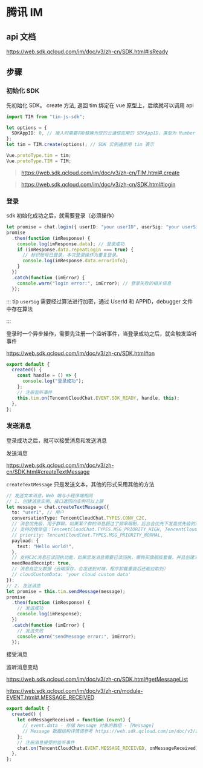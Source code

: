 # 腾讯 IM

## api 文档

https://web.sdk.qcloud.com/im/doc/v3/zh-cn/SDK.html#isReady

## 步骤

### 初始化 SDK

先初始化 SDK。 create 方法, 返回 tim 绑定在 vue 原型上，后续就可以调用 api

```ts
import TIM from "tim-js-sdk";

let options = {
  SDKAppID: 0, // 接入时需要将0替换为您的云通信应用的 SDKAppID，类型为 Number
};
let tim = TIM.create(options); // SDK 实例通常用 tim 表示

Vue.protoType.tim = tim;
Vue.protoType.TIM = TIM;
```

> https://web.sdk.qcloud.com/im/doc/v3/zh-cn/TIM.html#.create

> https://web.sdk.qcloud.com/im/doc/v3/zh-cn/SDK.html#login

### 登录

sdk 初始化成功之后，就需要登录（必须操作）

```ts
let promise = chat.login({ userID: "your userID", userSig: "your userSig" });
promise
  .then(function (imResponse) {
    console.log(imResponse.data); // 登录成功
    if (imResponse.data.repeatLogin === true) {
      // 标识账号已登录，本次登录操作为重复登录。
      console.log(imResponse.data.errorInfo);
    }
  })
  .catch(function (imError) {
    console.warn("login error:", imError); // 登录失败的相关信息
  });
```

::: tip
`userSig` 需要经过算法进行加密，通过 UserId 和 APPID，debugger 文件中存在算法

:::

登录时一个异步操作，需要先注册一个监听事件，当登录成功之后，就会触发监听事件

https://web.sdk.qcloud.com/im/doc/v3/zh-cn/SDK.html#on

```ts
export default {
  created() {
    const handle = () => {
      console.log("登录成功");
    };
    // 注册监听事件
    this.tim.on(TencentCloudChat.EVENT.SDK_READY, handle, this);
  },
};
```

### 发送消息

登录成功之后，就可以接受消息和发送消息

发送消息

https://web.sdk.qcloud.com/im/doc/v3/zh-cn/SDK.html#createTextMessage

`createTextMessage` 只是发送文本，其他的形式采用其他的方法

```ts
// 发送文本消息，Web 端与小程序端相同
// 1. 创建消息实例，接口返回的实例可以上屏
let message = chat.createTextMessage({
  to: "user1", // 用户
  conversationType: TencentCloudChat.TYPES.CONV_C2C,
  // 消息优先级，用于群聊。如果某个群的消息超过了频率限制，后台会优先下发高优先级的消息，详细请参考：https://cloud.tencent.com/document/product/269/3663#.E6.B6.88.E6.81.AF.E4.BC.98.E5.85.88.E7.BA.A7.E4.B8.8E.E9.A2.91.E7.8E.87.E6.8E.A7.E5.88.B6)
  // 支持的枚举值：TencentCloudChat.TYPES.MSG_PRIORITY_HIGH, TencentCloudChat.TYPES.MSG_PRIORITY_NORMAL（默认）, TencentCloudChat.TYPES.MSG_PRIORITY_LOW, TencentCloudChat.TYPES.MSG_PRIORITY_LOWEST
  // priority: TencentCloudChat.TYPES.MSG_PRIORITY_NORMAL,
  payload: {
    text: "Hello world!",
  },
  // 支持C2C消息已读回执功能，如果您发消息需要已读回执，需购买旗舰版套餐，并且创建消息时将 needReadReceipt 设置为 true
  needReadReceipt: true,
  // 消息自定义数据（云端保存，会发送到对端，程序卸载重装后还能拉取到）
  // cloudCustomData: 'your cloud custom data'
});
// 2. 发送消息
let promise = this.tim.sendMessage(message);
promise
  .then(function (imResponse) {
    // 发送成功
    console.log(imResponse);
  })
  .catch(function (imError) {
    // 发送失败
    console.warn("sendMessage error:", imError);
  });
```

接受消息

监听消息变动

https://web.sdk.qcloud.com/im/doc/v3/zh-cn/SDK.html#getMessageList

https://web.sdk.qcloud.com/im/doc/v3/zh-cn/module-EVENT.html#.MESSAGE_RECEIVED

```ts
export default {
  created() {
    let onMessageReceived = function (event) {
      // event.data - 存储 Message 对象的数组 - [Message]
      // Message 数据结构详情请参考 https://web.sdk.qcloud.com/im/doc/v3/zh-cn/Message.html
    };
    // 注册消息接受的监听事件
    chat.on(TencentCloudChat.EVENT.MESSAGE_RECEIVED, onMessageReceived);
  },
};
```
